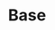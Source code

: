 ---
title: "Base"

categories: ['']

tags: ['Base']

arwords: 'البنية الأساس'

arexps: []

enwords: ['Base']

enexps: []

arlexicons: 'ب'

enlexicons: 'B'

authors: ['Ruqayya Roshdy']

translators: ['']

citations: 'مقدمة في حوسبة اللغة العربية'

sources: 'مركز الملك عبدالله بن عبدالعزيز الدولي لخدمة اللغة العربية'

slug: ""
---